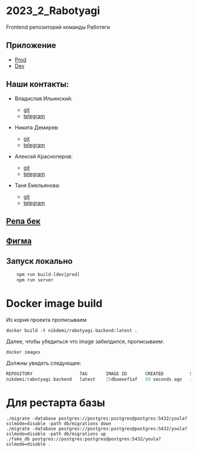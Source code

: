 # 2023_2_Rabotyagi
Frontend репозиторий команды Работяги  

## Приложение
- [Prod](https://goods-galaxy.ru/)
- [Dev](http://dev.goods-galaxy.ru/)

## Наши контакты:

- Владислав Ильинский: 
    - [git](https://github.com/Vilinvil)
    - [telegram](https://t.me/Vilin0)

- Никита Демирев:
    - [git](https://github.com/NickDemiman)
    - [telegram](https://t.me/NikDemiman)

- Алексей Красноперов:
    - [git](https://github.com/SanExpett)
    - [telegram](https://t.me/SanExpet)

- Таня Емельянова:
    - [git](https://github.com/TanyaEmka)
    - [telegram](https://t.me/jupi_abri)

## [Репа бек](https://github.com/go-park-mail-ru/2023_2_Rabotyagi)

## [Фигма](https://www.figma.com/file/YLSZ9uY9gVn6bMDJchrEzD?node-id=23:2127&mode=design#567544444)

## Запуск локально
```bash
    npm run build-[dev|prod]
    npm run server
```

# Docker image build

Из корня проекта прописываем
```shell
docker build -t nikdemi/rabotyagi-backend:latest .
```

Далее, чтобы убедиться что image забилдился, прописываем:
```shell
docker images
```

Должны увидеть следующее:
```d
REPOSITORY                  TAG       IMAGE ID       CREATED          SIZE
nikdemi/rabotyagi-backend   latest    25dbaeeef1af   50 seconds ago   307MB
```

# Для рестарта базы
```
./migrate -database postgres://postgres:postgres@postgres:5432/youla?sslmode=disable -path db/migrations down
./migrate -database postgres://postgres:postgres@postgres:5432/youla?sslmode=disable -path db/migrations up
./fake_db postgres://postgres:postgres@postgres:5432/youla?sslmode=disable .
```